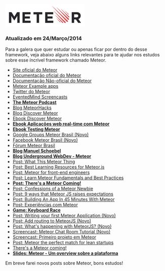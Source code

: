 [![Meteor](/images/meteor-logo.jpg "Meteor")](http://meteor.com) 

### Atualizado em 24/Março/2014

Para a galera que quer estudar ou apenas ficar por dentro do desse framework, veja abaixo alguns links relevantes para te ajudar nos estudos sobre esse íncrivel framework chamado Meteor.

*   [Site oficial do Meteor](http://meteor.com)
*   [Documentação oficial do Meteor](http://docs.meteor.com)
*   [Documentação Não-oficial do Meteor](https://github.com/oortcloud/unofficial-meteor-faq)
*   [Meteor Example apps](http://www.meteor.com/examples)
*   [Twitter do Meteor](https://twitter.com/meteorjs)
*   [EventedMind Screencasts](https://www.eventedmind.com)
*   **[The Meteor Podcast](http://www.meteorpodcast.com/)**
*   [Blog MeteorHacks](http://meteorhacks.com)
*   [Blog Discover Meteor](http://www.discovermeteor.com/blog)
*   [Ebook Discover Meteor](http://www.discovermeteor.com)
*   **[Ebook Aplicações web real-time com Meteor](https://www.casadocodigo.com.br/products/livro-meteor)**
*   **[Ebook Testing Meteor](http://testingmeteor.com)**
*   [Google Groups Meteor Brasil (Novo)](http://groups.google.com/forum/#!forum/meteor-brasil)
*   [Facebook Meteor Brasil (Novo)](https://www.facebook.com/groups/meteorbrasil/)
*   [Fórum Meteor Brasil](http://br.meteor.com)
*   **[Blog Manuel Schoebel](http://www.manuel-schoebel.com/blog)**
*   **[Blog Underground WebDev - Meteor](http://udgwebdev.com/meteor)**
*   [Post: What This Meteor Thing](http://net.tutsplus.com/tutorials/javascript-ajax/whats-this-meteor-thing)
*   [Post: Best Learning Resources for Meteor.js](http://yauh.de/articles/376/best-learning-resources-for-meteorjs)
*   [Post: Meteor for front-end engineers](http://davidwalsh.name/meteor-frontend-engineers)
*   [Post: Learn Meteor Fundamentals and Best Practices](http://andrewscala.com/meteor)
*   **[Post: There's a Meteor Coming!](http://blog.gopeerio.com/meteor-coming/)**
*   [Post: Confessions of a Meteor Newbie](http://blog.jerodsanto.net/2012/04/confessions-of-a-meteor-newb/)
*   [Post: 9 ways that Meteor JS raises expectations](http://mrcoles.com/meteor-raising-the-bar)
*   [Post: Building An App In 45 Minutes With Meteor](http://www.smashingmagazine.com/2013/06/13/build-app-45-minutes-meteor)
*   [Post: Experiências com Meteor](http://ideia.me/experiencias-meteor)
*   **[Game: Keyboard Race](http://www.keyboardrace.com/)**
*   [Post: Writing your first Meteor Application (Novo)](http://sebastiandahlgren.se/2013/07/17/tutorial-writing-your-first-metor-application/)
*   [Post: Add routing to MeteorJS (Novo)](http://sebastiandahlgren.se/2013/07/20/add-routing-to-meteor-js/)
*   [Post: What's happening with MeteorJS? (Novo)](http://andygirvan.com/2013/03/whats-happening-with-meteor-js/)
*   [Screencast: Meteor Chat Room Tutorial (Novo)](http://vimeo.com/40300075)
*   [Screencast: Primeiro projeto em Meteor](https://www.youtube.com/watch?v=x1nuqZedGSM)
*   [Post: Meteor the perfect match for lean startups](http://manuel-schoebel.com/blog/meteorjs-the-perfect-match-for-lean-startups)
*   [There's a Meteor coming!](http://blog.gopeerio.com/meteor-coming/)
*   **[Slides: Meteor - Um overview sobre a plataforma](https://speakerdeck.com/caioribeiropereira/meteor-um-overview-sobre-a-plataforma)**

Em breve farei novos posts sobre Meteor, bons estudos!
